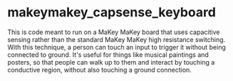 makeymakey_capsense_keyboard
============================

This is code meant to run on a MaKey MaKey board that uses capacitive sensing rather than the standard MaKey MaKey high resistance switching. With this technique, a person can touch an input to trigger it without being connected to ground. It's useful for things like musical paintings and posters, so that people can walk up to them and interact by touching a conductive region, without also touching a ground connection.
